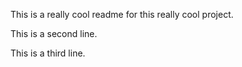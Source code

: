 This is a really cool readme for this really cool project.

This is a second line.

This is a third line.
